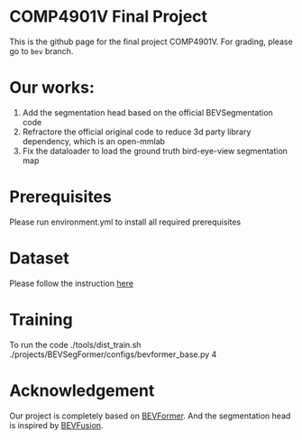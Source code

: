 # COMP4901V Final Project
This is the github page for the final project COMP4901V.
For grading, please go to `bev` branch.

# Our works:
 1. Add the segmentation head based on the official BEVSegmentation code 
 2. Refractore the official original code to reduce 3d party library dependency, which is an open-mmlab
 3. Fix the dataloader to load the ground truth bird-eye-view segmentation map

# Prerequisites
Please run environment.yml to install all required prerequisites

# Dataset
Please follow the instruction [here](https://github.com/fundamentalvision/BEVFormer/blob/master/docs/prepare_dataset.md)

# Training
To run the code
./tools/dist_train.sh ./projects/BEVSegFormer/configs/bevformer_base.py 4

# Acknowledgement
Our project is completely based on [BEVFormer](https://github.com/fundamentalvision/BEVFormer). 
And the segmentation head is inspired by [BEVFusion](https://github.com/mit-han-lab/bevfusion).
